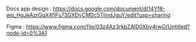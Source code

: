 Docs app design : https://docs.google.com/document/d/14Yf8-wq_HgJeAzrGqX4flFs73GXDyCM0c5TIindJguY/edit?usp=sharing

Figma : https://www.figma.com/file/03z4Az3rkbZAlD0Xbv4rwO/Untitled?node-id=0%3A1
